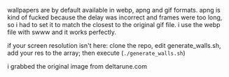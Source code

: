 wallpapers are by default available in webp, apng and gif formats.
apng is kind of fucked because the delay was incorrect and frames were too long, so i had to set it to match the closest to the original gif file.
i use the webp file with swww and it works perfectly.

if your screen resolution isn't here: clone the repo, edit generate_walls.sh, add your res to the array; then execute (`./generate_walls.sh`)

i grabbed the original image from deltarune.com
